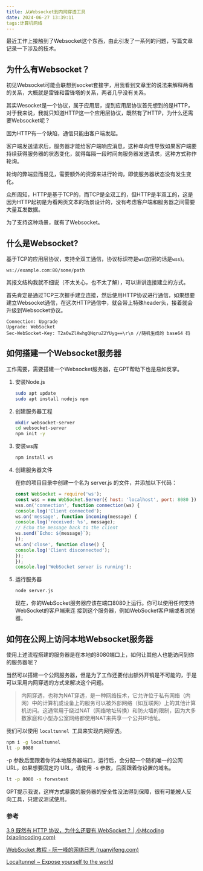 ```yaml
---
title: 从Websocket到内网穿透工具
date: 2024-06-27 13:39:11
tags:计算机网络
---
```




最近工作上接触到了Websocket这个东西，由此引发了一系列的问题，写篇文章记录一下涉及的技术。

## 为什么有Websocket？

初见Websocket可能会联想到socket套接字，用我看到文章里的说法来解释两者的关系，大概就是雷锋和雷锋塔的关系，两者几乎没有关系。

其实Wesocket是一个协议，属于应用层，提到应用层协议首先想到的是HTTP，对于我来说，我就只知道HTTP这一个应用层协议，既然有了HTTP，为什么还需要Websocket呢？

因为HTTP有一个缺陷，通信只能由客户端发起。

客户端发送请求后，服务器才能给客户端响应消息，这种单向性导致如果客户端要持续获得服务器的状态变化，就得每隔一段时间向服务器发送请求，这种方式称作轮询。

轮询的弊端显而易见，需要额外的资源来进行轮询，即使服务器状态没有发生变化。

众所周知，HTTP是基于TCP的，而TCP是全双工的，但HTTP是半双工的，这是因为HTTP起初是为看网页文本的场景设计的，没有考虑客户端和服务器之间需要大量互发数据。

为了支持这种场景，就有了Websocket。

## 什么是Websocket?

基于TCP的应用层协议，支持全双工通信，协议标识符是`ws`(加密的话是`wss`)。

```
ws://example.com:80/some/path
```

其报文结构我就不细说（不太关心，也不太了解），可以讲讲连接建立的方式。

首先肯定是通过TCP三次握手建立连接，然后使用HTTP协议进行通信，如果想要建立Websocket通信，在这次HTTP通信中，就会带上特殊header头，接着就会升级到Websocket协议。

```
Connection: Upgrade
Upgrade: WebSocket
Sec-WebSocket-Key: T2a6wZlAwhgQNqruZ2YUyg==\r\n //随机生成的 base64 码
```

## 如何搭建一个Websocket服务器

工作需要，需要搭建一个Websocket服务器，在GPT帮助下也是易如反掌。

1. 安装Node.js

   ```bash
   sudo apt update
   sudo apt install nodejs npm
   ```

2. 创建服务器工程

   ```bash
   mkdir websocket-server
   cd websocket-server
   npm init -y
   ```

3. 安装ws库

   ```bash
   npm install ws
   ```

4. 创建服务器文件

   在你的项目目录中创建一个名为 server.js 的文件，并添加以下代码：

   ```js
   const WebSocket = require('ws');
   const wss = new WebSocket.Server({ host: 'localhost', port: 8080 });
   wss.on('connection', function connection(ws) {
   console.log('Client connected');
   ws.on('message', function incoming(message) {
   console.log('received: %s', message);
   // Echo the message back to the client
   ws.send(`Echo: ${message}`);
   });
   ws.on('close', function close() {
   console.log('Client disconnected');
   });
   });
   console.log('WebSocket server is running');
   ```

5. 运行服务器

   ```bash
   node server.js
   ```

   现在，你的WebSocket服务器应该在端口8080上运行。你可以使用任何支持WebSocket的客户端来连 接到这个服务器，例如WebSocket客户端或者浏览器。

## 如何在公网上访问本地Websocket服务器

使用上述流程搭建的服务器是在本地的8080端口上，如何让其他人也能访问到你的服务器呢？

当然可以搭建一个公网服务器，但是为了工作还要付出额外开销是不可能的，于是可以采用内网穿透的方式来解决这个问题。

> 内网穿透，也称为NAT穿透，是一种网络技术，它允许位于私有网络（内网）中的计算机或设备上的服务可以被外部网络（如互联网）上的其他计算机访问。这通常用于绕过NAT（网络地址转换）和防火墙的限制，因为大多数家庭和小型办公室网络都使用NAT来共享一个公共IP地址。

我们可以使用 `localtunnel `工具来实现内网穿透。

```bash
npm i -g localtunnel
lt -p 8080
```

-p 参数后面跟着你的本地服务器端口，运行后，会分配一个随机唯一的公网URL，如果想要固定的 URL，请使用 -s 参数，后面跟着你设置的域名。

```bash
lt -p 8080 -s forwstest
```

GPT提示我说，这样方式暴露的服务器的安全性没法得到保障，很有可能被人反向工具，只建议测试使用。

### 参考

[3.9 既然有 HTTP 协议，为什么还要有 WebSocket？ | 小林coding (xiaolincoding.com)](https://xiaolincoding.com/network/2_http/http_websocket.html#使用-http-不断轮询)

[WebSocket 教程 - 阮一峰的网络日志 (ruanyifeng.com)](https://www.ruanyifeng.com/blog/2017/05/websocket.html)

[Localtunnel ~ Expose yourself to the world](https://localtunnel.github.io/www/)